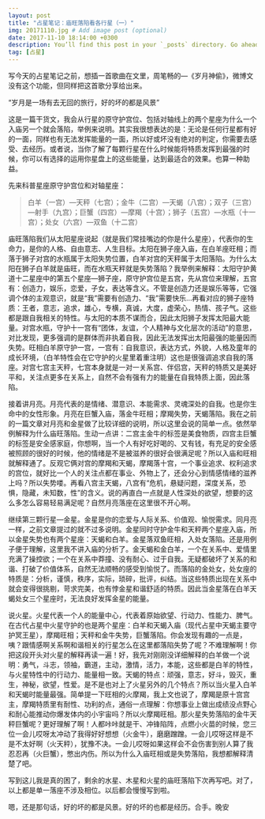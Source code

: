 ```yaml
---
layout: post
title: "占星笔记：庙旺落陷看各行星（一）"
img: 20171110.jpg # Add image post (optional)
date: 2017-11-10 18:14:00 +0300
description: You’ll find this post in your `_posts` directory. Go ahead and edit it and re-build the site to see your changes. # Add post description (optional)
tag: [占星]
---
```

写今天的占星笔记之前，想插一首歌曲在文里，周笔畅的—《岁月神偷》，微博文没有这个功能，但同样把这首歌分享给出来。

<site>“岁月是一场有去无回的旅行，好的坏的都是风景”</site>

这是一篇干货文，我会从行星的原守护宫位、包括对轴线上的两个星座为什么一个入庙另一个就会落陷，举例来说明。其实我很想表达的是：无论是任何行星都有好的一面，同样也有无法发挥能量的一面，所以好或坏没有绝对的判定，你需要去感受、去经历。或者说，当你了解了每颗行星在什么时候能将特质发挥到最强的时候，你可以有选择的运用你星盘上的这些能量，达到最适合的效果。也算一种助益。

先来科普星座原守护宫位和对轴星座：

> 白羊（一宫）—天秤（七宫）；金牛（二宫）—天蝎（八宫）；双子（三宫）—射手（九宫）；巨蟹（四宫）—摩羯（十宫）；狮子（五宫）—水瓶（十一宫）；处女（六宫）—双鱼（十二宫）

庙旺落陷我们从太阳星座说起（就是我们常挂嘴边的你是什么星座），代表你的生命力，是你的人格、自由意志、人生目标。太阳在狮子座入庙，在白羊座旺相；而落于狮子对宫的水瓶属于太阳失势位置，白羊对宫的天秤属于太阳落陷。为什么太阳在狮子白羊就是庙旺，而在水瓶天秤就是失势落陷？我举例来解释：太阳守护黄道十二星座中的第五个星座—狮子座，原守护宫位是五宫，先从宫位来理解，五宫有：创造力，娱乐，恋爱，子女，表达等含义。不管是创造力还是娱乐等等，它强调个体的主观意识，就是“我”需要有创造力、“我”需要快乐…再看对应的狮子座特质：王者，意志，追求，雄心，专横，真诚，大度，虚荣心，热情、孩子气。这些都是跟自我相关的特性。与太阳的本质不谋而合，因此太阳狮子发挥太阳最大能量。对宫水瓶，守护十一宫有“团体，友谊，个人精神与文化层次的活动”的意思，对比发现，更多强调的是群体而非执着自我，因此无法发挥出太阳最强的能量因而失势。旺相白羊原守护一宫，一宫有：自我意识，表达方式，外貌，人格及童年的成长环境，（白羊特性会在它守护的火星里着重注明）这也是很强调追求自我的落座。对宫七宫主天秤，七宫本身就是一对一关系宫、伴侣宫，天秤的特质又是美好平和，关注点更多在关系上，自然不会有强有力的能量在自我特质上面，因此落陷。

接着讲月亮。月亮代表的是情绪、潜意识、本能需求、灵魂深处的自我。也是你生命中的女性形象。月亮在巨蟹入庙，落金牛旺相；摩羯失势，天蝎落陷。我在之前的一篇文章对月亮和金星做了比较详细的说明，所以这里会说的简单一点。依然举例解释为什么庙旺落陷。生动一点讲：二宫主金牛的标签是美食物质，四宫主巨蟹的标签是安全感家庭，你想啊，当一个人有好吃好喝的、又有钱，有充足的安全感被照顾的很好的时候，他的情绪是不是被滋养的很好会很满足呢？所以入庙和旺相就解释通了。反观它俩对宫的摩羯和天蝎，摩羯落十宫，一个事业追求、权利追求的宫位，就好比一个人的关注点都在事业、外物上了，还会分心到情感情绪的滋养上吗？所以失势喽。再看八宫主天蝎，八宫有“危机，悬疑问题，深度关系，恐惧，隐藏，未知数，性”的含义。说的再直白一点就是人性深处的欲望，想要的这么多怎么容易轻易满足呢？自然月亮落座在这里很不开心啊。

继续第三颗行星—金星。金星是你的恋爱与人际关系、价值观、愉悦需求。同月亮一样，之前文章提过的就不过多说明。金星同时守护金牛和天秤两个星座入庙，所以金星失势也有两个星座：天蝎和白羊。金星落双鱼旺相，入处女落陷。还是用例子便于理解，这里我不讲入庙的分析了。金天蝎和金白羊，一个在关系中、爱情里充满了操控欲；一个在关系中莽撞、没有耐心、过于自我。无疑都破坏了关系的和谐、打破了价值体系，自然无法顺畅的感受到愉悦了。而落陷的金处女，处女座的特质是：分析，谨慎，秩序，实际，琐碎，批评，纠结。当这些特质出现在关系中就会变得很挑剔，苛求完美，也有悖金星和谐舒适的特质。因此当金星落在白羊天蝎处女三个星座时，无法良好发挥金星的能量。

说火星。火星代表一个人的能量中心，代表着原始欲望、行动力、性能力、脾气。在古代占星中火星守护的也是两个星座：白羊和天蝎入庙（现代占星中天蝎主要守护冥王星），摩羯旺相；天秤和金牛失势，巨蟹落陷。你会发现有趣的一点是，咦？跟情感啊关系啊和谐相关的行星怎么在这里都落陷失势了呢？不难理解啊！你把这段开头对火星的解释再读一遍！好，我先对刚刚没详细解释的白羊做一个说明：勇气，斗志，领袖，霸道，主动，激情，活力，本能，这些都是白羊的特性，与火星特性中的行动力、能量相一致。天蝎的特点：顽强，意志，好斗，毁灭，重生，神秘，欲望，性爱。是不是也对上了火星另外的几个特点？所以当火星入白羊和天蝎时能量最强。简单提一下旺相的火摩羯，我上文也说了，摩羯是原十宫宫主，摩羯特质里有耐性、功利的点，通俗一点理解：你想事业上做出成绩没点野心和耐心能推动你爆发体内的小宇宙吗？所以火摩羯旺相。那火星失势落陷的金牛天秤巨蟹呢？更好理解了啊！人都咔咔就是干、冲锋陷阵，点燃小火苗的时候，您三位一会儿哎呀太冲动了我得好好想想（火金牛），磨磨蹭蹭。一会儿哎呀这样是不是不太好啊（火天秤），犹豫不决。一会儿哎呀如果这样会不会伤害到别人算了我忍忍再（火巨蟹），憋出内伤。所以为什么入庙旺相或是失势落陷，我想都解释清楚了吧。

写到这儿我是真的困了，剩余的水星、木星和火星的庙旺落陷下次再写吧。对了，以上都是单一落座不涉及相位。以后都会慢慢写到啦。

嗯，还是那句话，好的坏的都是风景。好的坏的也都是经历。合手。晚安